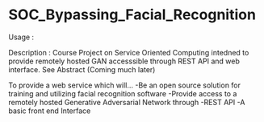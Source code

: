 # SOC_Bypassing_Facial_Recognition

Usage : 

Description : 
Course Project on Service Oriented Computing  intedned to provide remotely hosted GAN accesssible through REST API and web interface. See Abstract (Coming much later) 


To provide a web service which will…
  -Be an open source solution for training and utilizing facial recognition software
  -Provide access to a remotely hosted Generative Adversarial Network through
    -REST API
    -A basic front end Interface
